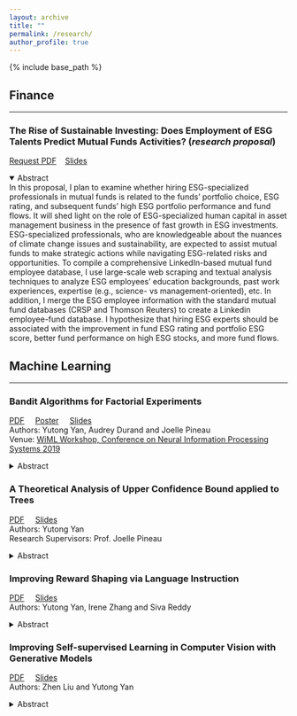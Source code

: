 ```yaml
---
layout: archive
title: ""
permalink: /research/
author_profile: true
---
```


{% include base_path %}

## Finance

<!-- <hr size="5" noshade>  -->
<hr size="3" noshade>

### The Rise of Sustainable Investing: Does Employment of ESG Talents Predict Mutual Funds Activities? (*research proposal*)
[Request PDF](https://forms.gle/Yxf5xChwoUpibvr4A)&nbsp;&nbsp;&nbsp; [Slides](https://yutongyan.xyz/files/research_proposal_slides.pdf)
   <details open>
    <summary>Abstract</summary>
In this proposal, I plan to examine whether hiring ESG-specialized professionals in mutual funds is related to the funds’ portfolio choice, ESG rating, and subsequent funds’ high ESG portfolio performance and fund flows. It will shed light on the role of ESG-specialized human capital in asset management business in the presence of fast growth in ESG investments. ESG-specialized professionals, who are knowledgeable about the nuances of climate change issues and sustainability, are expected to assist mutual funds to make strategic actions while navigating ESG-related risks and opportunities. To compile a comprehensive LinkedIn-based mutual fund employee database, I use large-scale web scraping and textual analysis techniques to analyze ESG employees’ education backgrounds, past work experiences, expertise (e.g., science- vs management-oriented), etc. In addition, I merge the ESG employee information with the standard mutual fund databases (CRSP and Thomson Reuters) to create a Linkedin employee-fund database. I hypothesize that hiring ESG experts should be associated with the improvement in fund ESG rating and portfolio ESG score, better fund performance on high ESG stocks, and more fund flows.
    </details>

<!--   <div style="background-color:#D3D3D3;padding:20px;"> -->
## Machine Learning

<hr size="3" noshade>

### Bandit Algorithms for Factorial Experiments
  [PDF](https://yutongyan.xyz/files/bandits_for_factorial_report.pdf) &nbsp;&nbsp;&nbsp; [Poster](https://yutongyan.xyz/files/bandits_for_factorial_poster.pdf) &nbsp;&nbsp;&nbsp;  [Slides](https://yutongyan.xyz/files/bandits_for_factorial_slides.pdf)  
  Authors: Yutong Yan, Audrey Durand and Joelle Pineau  
  Venue: [WiML Workshop, Conference on Neural Information Processing Systems 2019](https://wimlworkshop.org/)
  <details>
    <summary>Abstract</summary>
<!--     <div class="language-plaintext highlighter-rouge"> -->
    A multi-armed bandit algorithm is developed for factorial experiments. Using tools from advanced probability theory, I first prove that UCT algorithm with Laplace bound has a lower computational complexity than the naïve UCT algorithm. I begin by analyzing UCB1 for non-stationary bandit problems, and then prove UCT algorithm with Laplace Bounds achieves a better lower bound. Also, I demonstrate that the probability of suboptimal choices will converge to zero with a convergence of failure probability. In settings of deep learning, experimental results are also consistent with the theoretical regret bound.
<!--     </div> -->
  </details>

### A Theoretical Analysis of Upper Confidence Bound applied to Trees
  [PDF](https://yutongyan.xyz/files/uct_proof.pdf) &nbsp;&nbsp;&nbsp; [Slides](https://yutongyan.xyz/files/uct_slides.pdf)  
  Authors: Yutong Yan  
  Research Supervisors: Prof. Joelle Pineau
  <details>
    <summary>Abstract</summary>
      Using Factorial experiments, I explore multi-armed bandit problems in which a player selects actions (here a sequence) episodically and observes the outcomes. I consider the Upper Confidence Bound applied to Trees (UCT), a popular algorithm for tree search, in order to identify the sequence of choices that maximizes some objective function. Using synthetic experiments, I demonstrate that applying tighter concentration bounds to Linear Bandits can significantly improve the performance of UCT for tree search. Next step is to investigate various factorial experimental design configurations. I also compare the performance of algorithms under three different formulations of the factorial experiment: 1) standard bandits; 2) linear bandits; and 3) bandits for tree search. I observe that capturing the underlying tree structure is essential for robustness, whether the outcome function is linear or not. Furthermore, I observe that the algorithms employed under the bandits formulation of tree search for factorial experimental designs appear more robust to the noise variance than other approaches.
  </details>
  
### Improving Reward Shaping via Language Instruction
  [PDF](https://yutongyan.xyz/files/rl_nlp_report.pdf) &nbsp;&nbsp;&nbsp; [Slides](https://yutongyan.xyz/files/rl_nlp_slides.pdf)  
  Authors: Yutong Yan, Irene Zhang and Siva Reddy  
  <details>
    <summary>Abstract</summary>
      Recent literature have started exploring problems in language-assisted reinforcement learning (RL). This is a setting where language itself is not necessary, but incorporating language can be advantageous for solving the task. In this work, We explore one specific case of language-assisted RL, where we address the challenges of solving tasks with sparse reward. We do so by using reward shaping through leveraging natural language instructions. Our project extends a recent work, in which a framework called LanguagE-Action Reward Network (LEARN) is proposed. LEARN maps free-form natural language instructions to intermediate rewards based on actions taken by the agent. The work has shown that language-based rewards can lead to performance advancement compared to learning without language through extensive experiments. However, one draw back of the method is that the reward shaping is only dependent on the actions for simplicity. In this work, we would like to extend the approach by learning a state representation using a VAE, and conduct reward shaping based on both actions and the state representation. Our empirical results show that the VAE is not able to learn representations that can significantly improve baselines, but other methods of representation learning for states should be investigated in future work.
  </details>


### Improving Self-supervised Learning in Computer Vision with Generative Models
  [PDF](https://yutongyan.xyz/files/cv_report.pdf) &nbsp;&nbsp;&nbsp; [Slides](https://yutongyan.xyz/files/cv_slides.pdf)  
  Authors: Zhen Liu and Yutong Yan
  <details>
    <summary>Abstract</summary>
      We investigate the possibility of leveraging generative models to improve the performance of self-supervised training. With the observation that convolutional structures in both encoders and decoders can capture priors in natural images, we speculate that a pretrained generative models on the same or a similar dataset can improve both the accuracy of self-supervisedly trained models and the convergence of self-supervised training. We experimented with two major approaches: 1) use images generated by pretrained generative models and 2) use feature maps from the discriminator/energy-based model of pretrained generative model. We empirically found that while it can be hard for image augmentations to work in general, BYOL can benefit from augmentations with either forms.
  </details>


<!--
{% for post in site.writing-sample reversed %}
  {% include archive-single.html %}
{% endfor %}
-->
